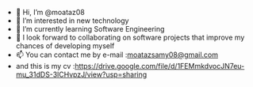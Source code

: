 - 👋 Hi, I’m @moataz08
- 👀 I’m interested in new technology
- 🌱 I’m currently learning Software Engineering
- 💞️ I look forward to collaborating on software projects that improve my chances of developing myself
- 📫 You can contact me by e-mail  :moatazsamy08@gmail.com
- and this is my cv :https://drive.google.com/file/d/1FEMmkdvocJN7eu-mu_31dDS-3lCHvpzJ/view?usp=sharing

<!---
moataz08/moataz08 is a ✨ special ✨ repository because its `README.md` (this file) appears on your GitHub profile.
You can click the Preview link to take a look at your changes.
--->
